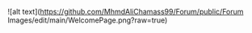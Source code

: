 
![alt text](https://github.com/MhmdAliChamass99/Forum/public/Forum Images/edit/main/WelcomePage.png?raw=true)
